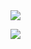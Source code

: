 
<!---
OhWonJu/OhWonJu is a ✨ special ✨ repository because its `README.md` (this file) appears on your GitHub profile.
You can click the Preview link to take a look at your changes.
--->

<a href="https://api.accredible.com/v1/frontend/credential_website_embed_image/certificate/37250940" target="_blank">
  <img src="https://img.shields.io/badge/asd-FF6F00?style=flat-square&logo=TensorFlow&logoColor=white"/>
</a>

<a href="https://velog.io/@colorful-stars" target="_blank"><img src="https://img.shields.io/badge/asd-20c997?style=flat-square&logo=Vimeo&logoColor=white"/></a>

